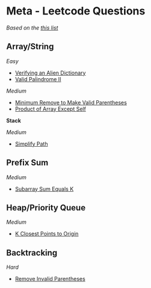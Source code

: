 # Meta - Leetcode Questions

_Based on the [this list](https://github.com/krishnadey30/LeetCode-Questions-CompanyWise/blob/master/facebook_1year.csv)_

## Array/String

_Easy_

- [Verifying an Alien Dictionary](https://github.com/rugvedmhatre/algorithms-practice/blob/main/LeetCode/953-verifying_an_alien_dictionary.py)
- [Valid Palindrome II](https://github.com/rugvedmhatre/algorithms-practice/blob/main/LeetCode/680-valid_palindrome_ii.py)

_Medium_

- [Minimum Remove to Make Valid Parentheses](https://github.com/rugvedmhatre/algorithms-practice/blob/main/LeetCode/1249-minimum_remove_to_make_valid_parentheses.py)
- [Product of Array Except Self](https://github.com/rugvedmhatre/algorithms-practice/blob/main/LeetCode/238-product_of_array_except_self.py)

**Stack**

_Medium_

- [Simplify Path](https://github.com/rugvedmhatre/algorithms-practice/blob/main/LeetCode/71-simplify_path.py)

## Prefix Sum

_Medium_

- [Subarray Sum Equals K](https://github.com/rugvedmhatre/algorithms-practice/blob/main/LeetCode/560-subarray_sum_equals_k.py)

## Heap/Priority Queue

_Medium_

- [K Closest Points to Origin](https://github.com/rugvedmhatre/algorithms-practice/blob/main/LeetCode/973-k_closest_points_to_origin.py)

## Backtracking

_Hard_

- [Remove Invalid Parentheses](https://github.com/rugvedmhatre/algorithms-practice/blob/main/LeetCode/301-remove_invalid_parentheses.py)